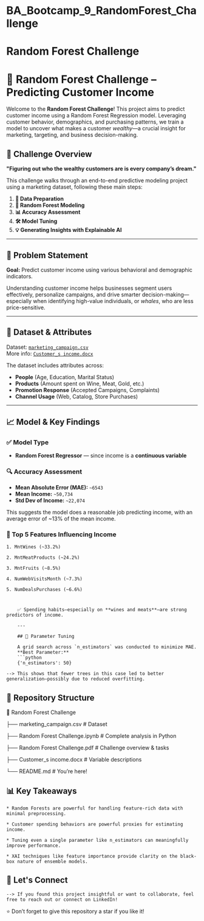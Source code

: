 # BA_Bootcamp_9_RandomForest_Challenge

# Random Forest Challenge


# 🌲 Random Forest Challenge – Predicting Customer Income

Welcome to the **Random Forest Challenge**! This project aims to predict customer income using a Random Forest Regression model. Leveraging customer behavior, demographics, and purchasing patterns, we train a model to uncover what makes a customer *wealthy*—a crucial insight for marketing, targeting, and business decision-making.

## 🚀 Challenge Overview

**"Figuring out who the wealthy customers are is every company’s dream."**

This challenge walks through an end-to-end predictive modeling project using a marketing dataset, following these main steps:

1. **🧹 Data Preparation**  
2. **🌲 Random Forest Modeling**  
3. **📊 Accuracy Assessment**  
4. **🛠️ Model Tuning**  
5. **💡 Generating Insights with Explainable AI**

---

## 🧠 Problem Statement

**Goal:** Predict customer income using various behavioral and demographic indicators.

Understanding customer income helps businesses segment users effectively, personalize campaigns, and drive smarter decision-making—especially when identifying high-value individuals, or *whales*, who are less price-sensitive.

---

## 📂 Dataset & Attributes

Dataset: [`marketing_campaign.csv`](./marketing_campaign.csv)  
More info: [`Customer_s income.docx`](./Customer_s%20income.docx)

The dataset includes attributes across:
- **People** (Age, Education, Marital Status)
- **Products** (Amount spent on Wine, Meat, Gold, etc.)
- **Promotion Response** (Accepted Campaigns, Complaints)
- **Channel Usage** (Web, Catalog, Store Purchases)

---

## 📈 Model & Key Findings

### ✅ Model Type
- **Random Forest Regressor** — since income is a **continuous variable**

### 🔍 Accuracy Assessment
- **Mean Absolute Error (MAE):** `~6543`
- **Mean Income:** `~50,734`  
- **Std Dev of Income:** `~22,074`

This suggests the model does a reasonable job predicting income, with an average error of ~13% of the mean income.

### 🌟 Top 5 Features Influencing Income

    1. MntWines (~33.2%)
    
    2. MntMeatProducts (~24.2%)
    
    3. MntFruits (~8.5%)
    
    4. NumWebVisitsMonth (~7.3%)
    
    5. NumDealsPurchases (~6.6%)

#

        ✅ Spending habits—especially on **wines and meats**—are strong predictors of income.
        
        ---
        
        ## 🔧 Parameter Tuning
        
        A grid search across `n_estimators` was conducted to minimize MAE.  
        **Best Parameter:**  
        ```python
        {'n_estimators': 50}

    --> This shows that fewer trees in this case led to better generalization—possibly due to reduced overfitting.




## 📌 Repository Structure

📁 Random Forest Challenge

├── marketing_campaign.csv             # Dataset

├── Random Forest Challenge.ipynb      # Complete analysis in Python

├── Random Forest Challenge.pdf        # Challenge overview & tasks

├── Customer_s income.docx             # Variable descriptions

└── README.md                          # You’re here!



## 📊 Key Takeaways

    * Random Forests are powerful for handling feature-rich data with minimal preprocessing.
    
    * Customer spending behaviors are powerful proxies for estimating income.
    
    * Tuning even a single parameter like n_estimators can meaningfully improve performance.
    
    * XAI techniques like feature importance provide clarity on the black-box nature of ensemble models.


## 🤝 Let's Connect

    --> If you found this project insightful or want to collaborate, feel free to reach out or connect on LinkedIn!


⭐ Don’t forget to give this repository a star if you like it!



    
